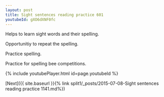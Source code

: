 ```yaml
---
layout: post
title: Sight sentences reading practice 601
youtubeId: gXO6dXNF0fc
---
```

 
 
Helps to learn sight words and their spelling.

Opportunitiy to repeat the spelling. 

Practice spelling. 
 
Practice for spelling bee competitions. 
 
{% include youtubePlayer.html id=page.youtubeId %}
 
 

[Next]({{ site.baseurl }}{% link  split1/_posts/2015-07-08-Sight sentences reading practice 1141.md%})
 
